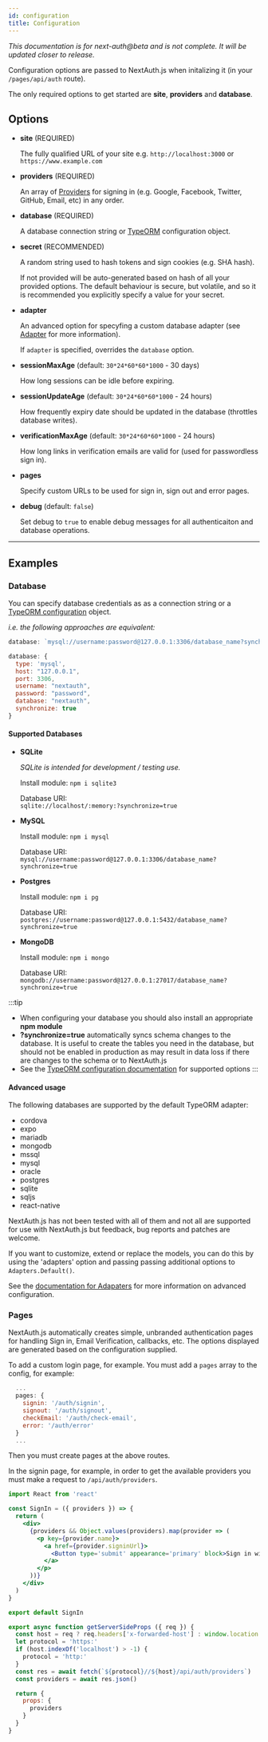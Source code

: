 ```yaml
---
id: configuration
title: Configuration
---
```

*This documentation is for next-auth@beta and is not complete. It will be updated closer to release.*

Configuration options are passed to NextAuth.js when initalizing it (in your `/pages/api/auth` route).

The only required options to get started are **site**, **providers** and **database**.

## Options

* **site** (REQUIRED)

  The fully qualified URL of your site e.g. `http://localhost:3000` or `https://www.example.com`

* **providers** (REQUIRED)

  An array of [Providers](/providers) for signing in (e.g. Google, Facebook, Twitter, GitHub, Email, etc) in any order.
* **database** (REQUIRED)

  A database connection string or [TypeORM](https://github.com/typeorm/typeorm/blob/master/docs/using-ormconfig.md) configuration object.
* **secret** (RECOMMENDED)

  A random string used to hash tokens and sign cookies (e.g. SHA hash).
  
  If not provided will be auto-generated based on hash of all your provided options. The default behaviour is secure, but volatile, and so it is recommended you explicitly specify a value for your secret.
* **adapter** 

  An advanced option for specyfing a custom database adapter (see [Adapter](/adapters) for more information).

  If `adapter` is specified, overrides the `database` option.

* **sessionMaxAge** (default: `30*24*60*60*1000` - 30 days)

  How long sessions can be idle before expiring.
* **sessionUpdateAge** (default: `30*24*60*60*1000` - 24 hours)

  How frequently expiry date should be updated in the database (throttles database writes).
* **verificationMaxAge** (default: `30*24*60*60*1000` - 24 hours)

  How long links in verification emails are valid for (used for passwordless sign in).
* **pages**

  Specify custom URLs to be used for sign in, sign out and error pages.
* **debug** (default: `false`)

  Set debug to `true` to enable debug messages for all authenticaiton and database operations.

---

## Examples 

### Database

You can specify database credentials as as a connection string or a [TypeORM configuration](https://github.com/typeorm/typeorm/blob/master/docs/using-ormconfig.md) object.

*i.e. the following approaches are equivalent:*

```javascript
database: `mysql://username:password@127.0.0.1:3306/database_name?synchronize=true`
```

```javascript
database: {
  type: 'mysql',
  host: "127.0.0.1",
  port: 3306,
  username: "nextauth",
  password: "password",
  database: "nextauth",
  synchronize: true
}
```

#### Supported Databases

* **SQLite**

  *SQLite is intended for development / testing use.*

  Install module:
  `npm i sqlite3`

  Database URI:<br/>
  `sqlite://localhost/:memory:?synchronize=true`

* **MySQL**

  Install module:
  `npm i mysql`

  Database URI:<br/>
  `mysql://username:password@127.0.0.1:3306/database_name?synchronize=true`

* **Postgres**

  Install module:
  `npm i pg`

  Database URI:<br/>
  `postgres://username:password@127.0.0.1:5432/database_name?synchronize=true`

* **MongoDB**

  Install module:
  `npm i mongo`

  Database URI:<br/>
  `mongodb://username:password@127.0.0.1:27017/database_name?synchronize=true`

:::tip
* When configuring your database you should also install an appropriate **npm module**
* **?synchronize=true** automatically syncs schema changes to the database. It is useful to create the tables you need in the database, but should not be enabled in production as may result in data loss if there are changes to the schema or to NextAuth.js
* See the [TypeORM configuration documentation](https://github.com/typeorm/typeorm/blob/master/docs/using-ormconfig.md) for supported options
:::


#### Advanced usage

The following databases are supported by the default TypeORM adapter:

* cordova
* expo
* mariadb
* mongodb
* mssql
* mysql
* oracle
* postgres
* sqlite
* sqljs
* react-native

NextAuth.js has not been tested with all of them and not all are supported for use with NextAuth.js but feedback, bug reports and patches are welcome.

If you want to customize, extend or replace the models, you can do this by using the 'adapters' option and passing passing additional options to `Adapters.Default()`.

See the [documentation for Adapaters](/adapters) for more information on advanced configuration.

### Pages

NextAuth.js automatically creates simple, unbranded authentication pages for handling Sign in, Email Verification, callbacks, etc. The options displayed are generated based on the configuration supplied.

To add a custom login page, for example. You must add a `pages` array to the config, for example:

```javascript title="/pages/api/auth/[...slug].js"
  ...
  pages: {
    signin: '/auth/signin',
    signout: '/auth/signout',
    checkEmail: '/auth/check-email',
    error: '/auth/error'
  }
  ...
```

Then you must create pages at the above routes. 

In the signin page, for example, in order to get the available providers you must make a request to `/api/auth/providers`.

```jsx title="/pages/auth/signin"
import React from 'react'

const SignIn = ({ providers }) => {
  return (
    <div>
      {providers && Object.values(providers).map(provider => (
        <p key={provider.name}>
          <a href={provider.signinUrl}>
            <Button type='submit' appearance='primary' block>Sign in with {provider.name}</Button>
          </a>
        </p>
      ))}
    </div>
  )
}

export default SignIn

export async function getServerSideProps ({ req }) {
  const host = req ? req.headers['x-forwarded-host'] : window.location.hostname
  let protocol = 'https:'
  if (host.indexOf('localhost') > -1) {
    protocol = 'http:'
  }
  const res = await fetch(`${protocol}//${host}/api/auth/providers`)
  const providers = await res.json()

  return {
    props: {
      providers
    }
  }
}
```
